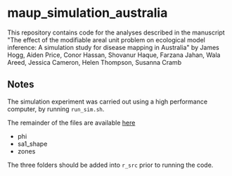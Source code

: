 # maup_simulation_australia

This repository contains code for the analyses described in the manuscript "The effect of the modifiable areal unit problem on ecological model inference: A simulation study for disease mapping in Australia" by James Hogg, Aiden Price, Conor Hassan, Shovanur Haque, Farzana Jahan, Wala Areed, Jessica Cameron, Helen Thompson, Susanna Cramb

## Notes

The simulation experiment was carried out using a high performance computer, by running `run_sim.sh`. 

The remainder of the files are available [here](https://drive.google.com/drive/folders/12vM5dS96Bu8h_juTgOVrt9LP87GRRG5N?usp=sharing)
- phi
- sa1_shape
- zones

The three folders should be added into `r_src` prior to running the code. 
